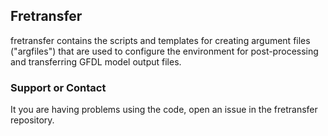 ## Fretransfer
fretransfer contains the scripts and templates for creating argument files ("argfiles") that are used to configure the environment for post-processing and transferring GFDL model output files. 

### Support or Contact
It you are having problems using the code, open an issue in the fretransfer repository.
